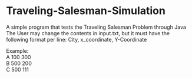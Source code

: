 # Traveling-Salesman-Simulation
A simple program that tests the Traveling Salesman Problem through Java
The User may change the contents in input.txt, but it must have the following format per line: City, x_coordinate, Y-Coordinate

Example: <br />
A 100 300 <br />
B 500 200 <br />
C 500 111 <br />
